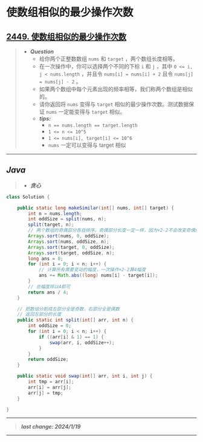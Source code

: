 # 使数组相似的最少操作次数

## [2449. 使数组相似的最少操作次数](https://leetcode.cn/problems/minimum-number-of-operations-to-make-arrays-similar/)

> - ***Question***
>   - 给你两个正整数数组 `nums` 和 `target` ，两个数组长度相等。
>   - 在一次操作中，你可以选择两个不同的下标 `i` 和 `j` ，其中 `0 <= i, j < nums.length` ，并且令 `nums[i] = nums[i] + 2` 且令 `nums[j] = nums[j] - 2` 。
>   - 如果两个数组中每个元素出现的频率相等，我们称两个数组是相似的。
>   - 请你返回将 `nums` 变得与 `target` 相似的最少操作次数。测试数据保证 `nums` 一定能变得与 `target` 相似。
>   - ***tips:***
>     - `n == nums.length == target.length`
>     - `1 <= n <= 10^5`
>     - `1 <= nums[i], target[i] <= 10^6`
>     - `nums` 一定可以变得与 target 相似

---

## *Java*

> - ***贪心***

```java
class Solution {

    public static long makeSimilar(int[] nums, int[] target) {
        int n = nums.length;
        int oddSize = split(nums, n);
        split(target, n);
        // 两个数组的奇偶部分各自排序，奇偶部分长度一定一样，因为+2-2不会改变奇偶性且必有答案。
        Arrays.sort(nums, 0, oddSize);
        Arrays.sort(nums, oddSize, n);
        Arrays.sort(target, 0, oddSize);
        Arrays.sort(target, oddSize, n);
        long ans = 0;
        for (int i = 0; i < n; i++) {
            // 计算所有需要变动的幅度，一次操作+2-2算4幅度
            ans += Math.abs((long) nums[i] - target[i]);
        }
        // 总幅度除以4即可
        return ans / 4;
    }

    // 把数组分割成左部分全是奇数，右部分全是偶数
    // 返回左部分的长度
    public static int split(int[] arr, int n) {
        int oddSize = 0;
        for (int i = 0; i < n; i++) {
            if ((arr[i] & 1) == 1) {
                swap(arr, i, oddSize++);
            }
        }
        return oddSize;
    }

    public static void swap(int[] arr, int i, int j) {
        int tmp = arr[i];
        arr[i] = arr[j];
        arr[j] = tmp;
    }

}
```

---

> ***last change: 2024/1/19***

---
